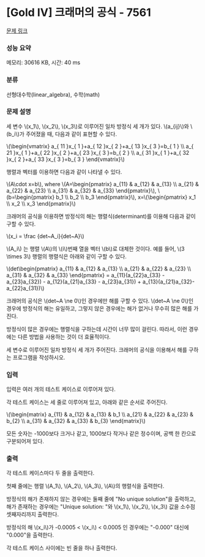 # [Gold IV] 크래머의 공식 - 7561 

[문제 링크](https://www.acmicpc.net/problem/7561) 

### 성능 요약

메모리: 30616 KB, 시간: 40 ms

### 분류

선형대수학(linear_algebra), 수학(math)

### 문제 설명

<p>세 변수 \(x_1\), \(x_2\), \(x_3\)로 이루어진 일차 방정식 세 개가 있다. \(a_{ij}\)와 \(b_i\)가 주어졌을 때, 다음과 같이 표현할 수 있다.</p>

<p>\(\begin{vmatrix} a_{ 11 }x_{ 1 }+a_{ 12 }x_{ 2 }+a_{ 13 }x_{ 3 }=b_{ 1 } \\ a_{ 21 }x_{ 1 }+a_{ 22 }x_{ 2 }+a_{ 23 }x_{ 3 }=b_{ 2 } \\ a_{ 31 }x_{ 1 }+a_{ 32 }x_{ 2 }+a_{ 33 }x_{ 3 }=b_{ 3 } \end{vmatrix}\)</p>

<p>행렬과 벡터를 이용하면 다음과 같이 나타낼 수 있다.</p>

<p>\(A\cdot x=b\), where \(A=\begin{pmatrix} a_{11} & a_{12} & a_{13} \\ a_{21} & a_{22} & a_{23} \\ a_{31} & a_{32} & a_{33} \end{pmatrix}\), \(b=\begin{pmatrix} b_1 \\ b_2 \\ b_3 \end{pmatrix}\), x=\(\begin{pmatrix} x_1 \\ x_2 \\ x_3 \end{pmatrix}\)</p>

<p>크래머의 공식을 이용하면 방정식의 해는 행렬식(determinant)를 이용해 다음과 같이 구할 수 있다.</p>

<p>\(x_i = \frac {det~A_i}{det~A}\)</p>

<p>\(A_i\) 는 행렬 \(A\)의 \(i\)번째 열을 벡터 \(b\)로 대체한 것이다. 예를 들어, \(3 \times 3\) 행렬의 행렬식은 아래와 같이 구할 수 있다.</p>

<p>\(det\begin{pmatrix} a_{11} & a_{12} & a_{13} \\ a_{21} & a_{22} & a_{23} \\ a_{31} & a_{32} & a_{33} \end{pmatrix} = a_{11}(a_{22}a_{33} - a_{23}a_{32}) - a_{12}(a_{21}a_{33} - a_{23}a_{31}) + a_{13}(a_{21}a_{32}-a_{22}a_{31})\)</p>

<p>크래머의 공식은 \(det~A \ne 0\)인 경우에만 해를 구할 수 있다. \(det~A \ne 0\)인 경우에 방정식의 해는 유일하고, 그렇지 않은 경우에는 해가 없거나 무수히 많은 해를 가진다.</p>

<p>방정식이 많은 경우에는 행렬식을 구하는데 시간이 너무 많이 걸린다. 따라서, 이런 경우에는 다른 방법을 사용하는 것이 더 효율적이다.</p>

<p>세 변수로 이루어진 일차 방정식 세 개가 주어진다. 크래머의 공식을 이용해서 해를 구하는 프로그램을 작성하시오.</p>

### 입력 

 <p>입력은 여러 개의 테스트 케이스로 이루어져 있다.</p>

<p>각 테스트 케이스는 세 줄로 이루어져 있고, 아래와 같은 순서로 주어진다.</p>

<p>\(\begin{matrix} a_{11} & a_{12} & a_{13} & b_1 \\ a_{21} & a_{22}  & a_{23} & b_{2}  \\ a_{31}  & a_{32} & a_{33} & b_{3}  \end{matrix}\)</p>

<p>모든 숫자는 -1000보다 크거나 같고, 1000보다 작거나 같은 정수이며, 공백 한 칸으로 구분되어져 있다. </p>

### 출력 

 <p>각 테스트 케이스마다 두 줄을 출력한다.</p>

<p>첫째 줄에는 행렬 \(A_1\), \(A_2\), \(A_3\), \(A\)의 행렬식을 출력한다. </p>

<p>방정식의 해가 존재하지 않는 경우에는 둘째 줄에 "No unique solution"을 출력하고, 해가 존재하는 경우에는 "Unique solution: "와 \(x_1\), \(x_2\), \(x_3\) 값을 소수점 셋째자리까지 출력한다.</p>

<p>방정식의 해 \(x_i\)가 -0.0005 < \(x_i\) < 0.0005 인 경우에는 "-0.000" 대신에 "0.000"을 출력한다.</p>

<p>각 테스트 케이스 사이에는 빈 줄을 하나 출력한다.</p>


